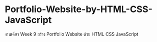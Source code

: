 # Portfolio-Website-by-HTML-CSS-JavaScript
งานเดี่ยว Week 9 สร้าง Portfolio Website ด้วย HTML CSS JavaScript
